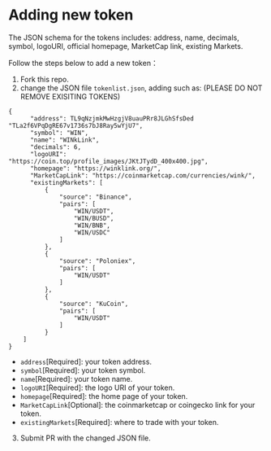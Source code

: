 # Adding new token
The JSON schema for the tokens includes: address, name, decimals, symbol, logoURI, official homepage, MarketCap link, existing Markets.

Follow the steps below to add a new token：
1) Fork this repo.
2) change the JSON file `tokenlist.json`, adding such as: (PLEASE DO NOT REMOVE EXISITING TOKENS)
```
{
      "address": TL9qNzjmkMwHzgjV8uauPRr8JLGhSfsDed
"TLa2f6VPqDgRE67v1736s7bJ8Ray5wYjU7",
      "symbol": "WIN",
      "name": "WINkLink",
      "decimals": 6,
      "logoURI": "https://coin.top/profile_images/JKtJTydD_400x400.jpg",
      "homepage": "https://winklink.org/",
      "MarketCapLink": "https://coinmarketcap.com/currencies/wink/",
      "existingMarkets": [
          {
              "source": "Binance",
              "pairs": [
                  "WIN/USDT",
                  "WIN/BUSD",
                  "WIN/BNB",
                  "WIN/USDC"
              ]
          },
          {
              "source": "Poloniex",
              "pairs": [
                  "WIN/USDT"
              ]
          },
          {
              "source": "KuCoin",
              "pairs": [
                  "WIN/USDT"
              ]
          }
    ]
}
```
* `address`[Required]: your token address.
* `symbol`[Required]: your token symbol.
* `name`[Required]: your token name.
* `logoURI`[Required]: the logo URI of your token.
* `homepage`[Required]: the home page of your token.
* `MarketCapLink`[Optional]: the coinmarketcap or coingecko link for your token.
* `existingMarkets`[Required]: where to trade with your token.
3) Submit PR with the changed JSON file.


